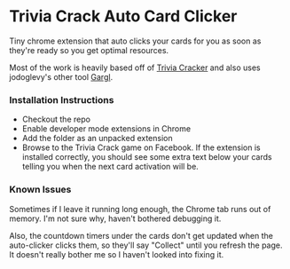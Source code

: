 # Trivia Crack Auto Card Clicker
Tiny chrome extension that auto clicks your cards for you as soon as they're ready so you get optimal resources.

Most of the work is heavily based off of [Trivia Cracker](https://github.com/jodoglevy/TriviaCracker) and also uses jodoglevy's other tool [Gargl](https://github.com/jodoglevy/gargl).

### Installation Instructions
* Checkout the repo
* Enable developer mode extensions in Chrome
* Add the folder as an unpacked extension
* Browse to the Trivia Crack game on Facebook.  If the extension is installed correctly, you should see some extra text below your cards telling you when the next card activation will be.

### Known Issues
Sometimes if I leave it running long enough, the Chrome tab runs out of memory.  I'm not sure why, haven't bothered debugging it.

Also, the countdown timers under the cards don't get updated when the auto-clicker clicks them, so they'll say "Collect" until you refresh the page.  It doesn't really bother me so I haven't looked into fixing it.
